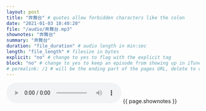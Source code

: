 ```yaml
---
layout: post
title: "奔舞台" # quotes allow forbidden characters like the colon
date: "2021-01-03 10:40:20"
file: "/audio/奔舞台.mp3"
shownotes: "奔舞台"
summary: "奔舞台"
duration: "file_duration" # audio length in min:sec
length: "file_length" # filesize in bytes
explicit: "no" # change to yes to flag with the explicit tag
block: "no" # change to yes to keep an episode from showing up in iTunes
# permalink: /1 # will be the ending part of the pages URL, delete to default to the title
---
```


<audio controls>
<source src="{{site.url}}{{site.baseurl}}{{ page.file }}" type="audio/x-mp3">
Your browser does not support the audio element.
</audio>
{{ page.shownotes }}
